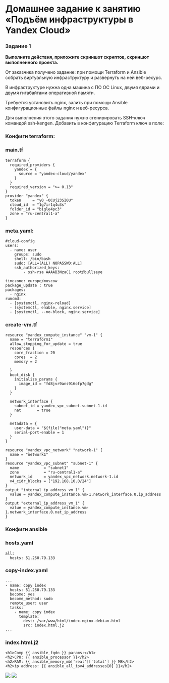 # Домашнее задание к занятию «Подъём инфраструктуры в Yandex Cloud»

### Задание 1 

**Выполните действия, приложите скриншот скриптов, скриншот выполненного проекта.**

От заказчика получено задание: при помощи Terraform и Ansible собрать виртуальную инфраструктуру и развернуть на ней веб-ресурс. 

В инфраструктуре нужна одна машина с ПО ОС Linux, двумя ядрами и двумя гигабайтами оперативной памяти. 

Требуется установить nginx, залить при помощи Ansible конфигурационные файлы nginx и веб-ресурса. 

Для выполнения этого задания нужно сгенирировать SSH-ключ командой ssh-kengen. Добавить в конфигурацию Terraform ключ в поле:

### Конфиги terraform:

### main.tf

    terraform {
      required_providers {
        yandex = {
          source = "yandex-cloud/yandex"
        }
      }
      required_version = ">= 0.13"
    }
    provider "yandex" {
      token     = "y0_-OCUj23SI0U"
      cloud_id  = "1g7ir1q4u3s"
      folder_id = "b1gle4pc3"
      zone = "ru-central1-a"
    }

### meta.yaml:
    #cloud-config
    users:
      - name: user
        groups: sudo
        shell: /bin/bash
        sudo: [ALL=(ALL) NOPASSWD:ALL]
        ssh_authorized_keys:
            - ssh-rsa AAAAB3NzaC1 root@bullseye

    timezone: europe/moscow
    package_update : true
    packages:
      - nginx
    runcmd:
      - [systemctl, nginx-reload]
      - [systemctl, enable, nginx.service]
      - [systemctl, --no-block, nginx.service]

### create-vm.tf

    resource "yandex_compute_instance" "vm-1" {
      name = "terraform1"
      allow_stopping_for_update = true
      resources {
        core_fraction = 20
        cores  = 2
        memory = 2
        
      }
      boot_disk {
        initialize_params {
          image_id = "fd8jvr9ans916ofp7gdg"
        }
      }

      network_interface {
        subnet_id = yandex_vpc_subnet.subnet-1.id
        nat       = true
      }
      
      metadata = {
        user-data = "${file("meta.yaml")}"
        serial-port-enable = 1
      }
    }

    resource "yandex_vpc_network" "network-1" {
      name = "network1"
    }
    resource "yandex_vpc_subnet" "subnet-1" {
      name           = "subnet1"
      zone           = "ru-central1-a"
      network_id     = yandex_vpc_network.network-1.id
      v4_cidr_blocks = ["192.168.10.0/24"]
    }
    output "internal_ip_address_vm_1" {
      value = yandex_compute_instance.vm-1.network_interface.0.ip_address
    }
    output "external_ip_address_vm_1" {
      value = yandex_compute_instance.vm-1.network_interface.0.nat_ip_address
    }

### Конфиги ansible
### hosts.yaml

    all:
      hosts: 51.250.79.133


### copy-index.yaml

    ---
    - name: copy index
      hosts: 51.250.79.133
      become: yes
      become_method: sudo
      remote_user: user
      tasks:
        - name: copy index
          template:
            dest: /var/www/html/index.nginx-debian.html
            src: index.html.j2
    ...

### index.html.j2

    <h1>Comp {{ ansible_fqdn }} params:</h1>
    <h2>CPU: {{ ansible_processor }}</h2>
    <h2>RAM: {{ ansible_memory_mb['real']['total'] }} MB</h2>
    <h2>ip address: {{ ansible_all_ipv4_addresses[0] }}</h2>

![](https://github.com/AleksShadrin/netology/tree/main/7-03-TerraformPart2/screenshots/1.png)
![](https://github.com/AleksShadrin/netology/tree/main/7-03-TerraformPart2/screenshots/2.png)

